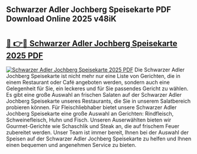 ## Schwarzer Adler Jochberg Speisekarte PDF Download Online 2025 v48iK

# <h2><a href="http://gcaee2o.nevu.top/?p=Schwarzer+Adler+Jochberg+Speisekarte">🔗 👉🔴 Schwarzer Adler Jochberg Speisekarte 2025 PDF</a></h2>

[![Schwarzer Adler Jochberg Speisekarte 2025 PDF](https://i.imgur.com/dBaPXMq.png)](http://gcaee2o.nevu.top/?p=Schwarzer+Adler+Jochberg+Speisekarte)
Die Schwarzer Adler Jochberg Speisekarte ist nicht mehr nur eine Liste von Gerichten, die in einem Restaurant oder Café angeboten werden, sondern auch eine Gelegenheit für Sie, ein leckeres und für Sie passendes Gericht zu wählen. Es gibt eine große Auswahl an frischen Salaten auf der Schwarzer Adler Jochberg Speisekarte unseres Restaurants, die Sie in unserem Salatbereich probieren können. Für Fleischliebhaber bietet unsere Schwarzer Adler Jochberg Speisekarte eine große Auswahl an Gerichten: Rindfleisch, Schweinefleisch, Huhn und Fisch. Unseren Auserwählten bieten wir Gourmet-Gerichte wie Schaschlik und Steak an, die auf frischem Feuer zubereitet werden. Unser Team ist immer bereit, Ihnen bei der Auswahl der Speisen auf der Schwarzer Adler Jochberg Speisekarte zu helfen und Ihnen einen bequemen und angenehmen Service zu bieten.

